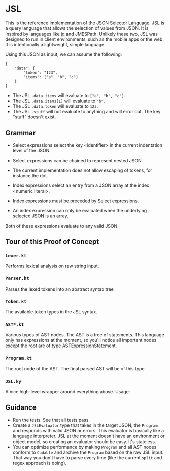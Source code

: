 # JSL

This is the reference implementation of the JSON Selector Language. JSL is a
query language that allows the selection of values from JSON. It is inspired
by languages like jq and JMESPath. Unlikely these two, JSL was designed to run
in client environments, such as the mobile apps or the web. It is
intentionally a lightweight, simple language.

Using this JSON as input, we can assume the following: 

```
{
    "data": {
        "token": "123", 
        "items": ["a", "b", "c"]
    }
}
```

* The JSL `.data.items` will evaluate to `["a", "b", "c"]`.
* The JSL `.data.items[1]` will evaluate to `"b"`.
* The JSL `.data.token` will evaluate to `123`.
* The JSL `.stuff` will not evaluate to anything and will error out. The key
  "stuff" doesn't exist.


## Grammar

* Select expressions select the key \<identifier\> in the current indentation
level of the JSON.
* Select expressions can be chained to represent nested JSON.
* The current implementation does not allow escaping of tokens, for instance the
  dot.

* Index expressions select an entry from a JSON array at the index
\<numeric literal\>.
* Index expressions must be preceded by Select expressions.
* An index expression can only be evaluated when the underlying selected JSON is
  an array.

Both of these expressions evaluate to any valid JSON.


## Tour of this Proof of Concept

### `Lexer.kt`

Performs lexical analysis on raw string input.

### `Parser.kt`

Parses the lexed tokens into an abstract syntax tree

### `Token.kt`

The available token types in the JSL syntax.

### `AST*.kt`

Various types of AST nodes. The AST is a tree of statements. This language only
has expressions at the moment, so you'll notice all important nodes except the
root are of type ASTExpressionStatement.

### `Program.kt`

The root node of the AST. The final parsed AST will be of this type.

### `JSL.ky`

A nice high-level wrapper around everything above. Usage:

## Guidance

* Run the tests. See that all tests pass.
* Create a `JSLEvaluator` type that takes in the target JSON, the `Program`,
  and responds with valid JSON or errors. This evaluator is basically like a
  language interpreter. JSL at the moment doesn't have an environment or object
  model, so creating an evaluator should be easy. It's stateless.
* You can optimize performance by making `Program` and all AST nodes conform
  to `Codable` and archive the `Program` based on the raw JSL input. That way
  you don't have to parse every time (like the current `split` and regex
  approach is doing).

